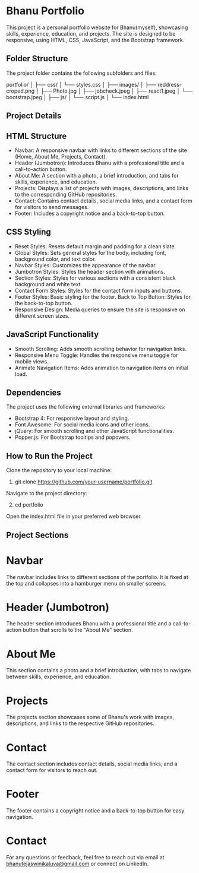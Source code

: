 # Bhanu Portfolio

This project is a personal portfolio website for Bhanu(myself), showcasing skills, experience, education, and projects. The site is designed to be responsive, using HTML, CSS, JavaScript, and the Bootstrap framework.

## Folder Structure

The project folder contains the following subfolders and files:


portfolio/
│
├── css/
│   └── styles.css
│
├── images/
│   ├── reddress-croped.png
│   ├── Photo.jpg
│   ├── jobcheck.jpeg
│   ├── react1.jpeg
│   └── bootstrap.jpeg
│
├── js/
│   └── script.js
│
└── index.html

## Project Details
## HTML Structure
* Navbar: A responsive navbar with links to different sections of the site (Home, About Me, Projects, Contact).
* Header (Jumbotron): Introduces Bhanu with a professional title and a call-to-action button.
* About Me: A section with a photo, a brief introduction, and tabs for skills, experience, and education.
* Projects: Displays a list of projects with images, descriptions, and links to the corresponding GitHub repositories.
* Contact: Contains contact details, social media links, and a contact form for visitors to send messages.
* Footer: Includes a copyright notice and a back-to-top button.

## CSS Styling

* Reset Styles: Resets default margin and padding for a clean slate.
* Global Styles: Sets general styles for the body, including font, background color, and text color.
* Navbar Styles: Customizes the appearance of the navbar.
* Jumbotron Styles: Styles the header section with animations.
* Section Styles: Styles for various sections with a consistent black background and white text.
* Contact Form Styles: Styles for the contact form inputs and buttons.
* Footer Styles: Basic styling for the footer.
Back to Top Button: Styles for the back-to-top button.
* Responsive Design: Media queries to ensure the site is responsive on different screen sizes.

## JavaScript Functionality
* Smooth Scrolling: Adds smooth scrolling behavior for navigation links.
* Responsive Menu Toggle: Handles the responsive menu toggle for mobile views.
* Animate Navigation Items: Adds animation to navigation items on initial load.

## Dependencies
The project uses the following external libraries and frameworks:

* Bootstrap 4: For responsive layout and styling.
* Font Awesome: For social media icons and other icons.
* jQuery: For smooth scrolling and other JavaScript functionalities.
* Popper.js: For Bootstrap tooltips and popovers.

## How to Run the Project
Clone the repository to your local machine:

1. git clone https://github.com/your-username/portfolio.git

Navigate to the project directory:

2. cd portfolio

Open the index.html file in your preferred web browser.

## Project Sections
# Navbar
The navbar includes links to different sections of the portfolio. It is fixed at the top and collapses into a hamburger menu on smaller screens.

# Header (Jumbotron)
The header section introduces Bhanu with a professional title and a call-to-action button that scrolls to the "About Me" section.

# About Me
This section contains a photo and a brief introduction, with tabs to navigate between skills, experience, and education.

# Projects
The projects section showcases some of Bhanu's work with images, descriptions, and links to the respective GitHub repositories.

# Contact
The contact section includes contact details, social media links, and a contact form for visitors to reach out.

# Footer
The footer contains a copyright notice and a back-to-top button for easy navigation.

# Contact
For any questions or feedback, feel free to reach out via email at bhanutejaswinikaluva@gmail.com or connect on LinkedIn.